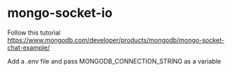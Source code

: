# mongo-socket-io

Follow this tutorial https://www.mongodb.com/developer/products/mongodb/mongo-socket-chat-example/

Add a .env file and pass MONGODB_CONNECTION_STRING as a variable
